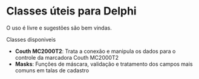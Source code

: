 # Classes úteis para Delphi
<p>O uso é livre e sugestões são bem vindas.</p>


Classes disponiveis
<ul>
<li><b>Couth MC2000T2</b>: Trata a conexão e manipula os dados para o controle da marcadora Couth MC2000T2</li>
<li><b>Masks</b>: Funções de máscara, validação e tratamento dos campos mais comuns em talas de cadastro</li>
</ul>
